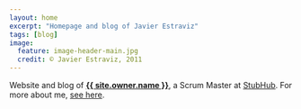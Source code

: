 ```yaml
---
layout: home
excerpt: "Homepage and blog of Javier Estraviz"
tags: [blog]
image:
  feature: image-header-main.jpg
  credit: © Javier Estraviz, 2011
---
```


Website and blog of <strong><a href="http://linkedin.com/in/{{ author.linkedin }}" target="_blank" class="footname">{{ site.owner.name }}</a></strong>, a Scrum Master at [StubHub](http://stubhub.com/). For more about me, <a href="/about" id="seehere">see here</a>.
